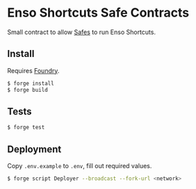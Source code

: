 # Enso Shortcuts Safe Contracts

Small contract to allow [Safes](https://safe.global/) to run Enso Shortcuts.

## Install

Requires [Foundry](https://getfoundry.sh/).

```bash
$ forge install
$ forge build
```

## Tests

```bash
$ forge test
```

## Deployment

Copy `.env.example` to `.env`, fill out required values.

```bash
$ forge script Deployer --broadcast --fork-url <network>
```
